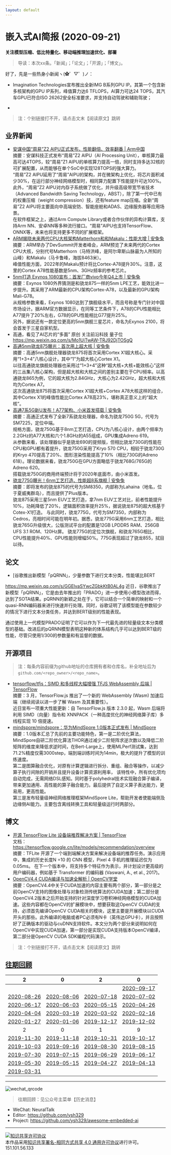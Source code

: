 ```yaml
---
layout: default
---
```


# 嵌入式AI简报 (2020-09-21)

**关注模型压缩、低比特量化、移动端推理加速优化、部署**  

> 导读：本次xx条。「新闻」；「论文」；「开源」；「博文」。



好了，先是一些热身小新闻ヽ(✿゜▽゜)ノ：

- Imagination Technologies宣布推出全新IMG B系列GPU IP。其第一个包含新多核架构的GPU IP系列，峰值算力达6 TFLOPS，AI算力可达24 TOPS，其汽车GPU已符合ISO 26262安全标准要求，并支持自动驾驶和辅助驾驶；


-
> 注：个别链接打不开，请点击文末【阅读原文】跳转


## 业界新闻  


- [安谋中国“周易”Z2 AIPU正式发布，性能翻倍、效率翻番 | Arm中国](https://mp.weixin.qq.com/s/K1mFIbXkptioQtv96Q_M9Q)  
摘要：安谋科技正式发布“周易”Z2 AIPU（AI Processing Unit），单核算力最高可达4TOPS，较“周易”Z1 AIPU的单核算力提高一倍，同时支持多达32核的可扩展配置，从而能够在单个SoC中实现128TOPS的强大算力。  
“周易”Z2 AIPU延用了“周易”AIPU的架构，并在微架构上优化，将芯片面积减少30%，在运行部分神经网络模型时，相同算力配置下性能提升可达100%。此外，“周易”Z2 AIPU对内存子系统做了优化，并升级高级带宽节省技术（Advanced Bandwidth Saving Technology，ABST），除了第一代中已有的权重压缩（weight compression）技，还有feature map压缩。全新“周易”Z2 AIPU将主要面向中高端安防、智能座舱和ADAS、边缘服务器等应用场景。  
在软件框架之上，通过Arm Compute Library或者合作伙伴的异构计算库，支持Arm NN、安卓NN等多种流行接口。“周易”AIPU也支持TensorFlow、ONNX等，未来也将支持更多不同的扩展框架。  
- [ARM揭晓未来两代CPU大核架构Matterhorn和和Makalu：性能大增 | 安兔兔](https://mp.weixin.qq.com/s/KCEIu0lgHLr8VrUvlBEqYA)  
摘要：ARM举办了DevSummit开发者峰会，ARM预览了未来两代的Cortex CPU大核，分别代号Matterhorn（马特洪峰，是阿尔卑斯山脉最为人所知的山峰）和Makalu（马卡鲁峰，海拔8463米）。  
峰值性能方面，2022年的Makalu预计将比Cortex-A78提升30%。注意，这里的Cortex A78性能基数是5nm、3GHz频率的参考芯片。  
- [5nm打造 Exynos 1080宣布：首发厂商vivo今年Q4上市 | 安兔兔](https://mp.weixin.qq.com/s/N8yIjphWYOIG9IdENMwGRw)  
摘要：Exynos 1080外界猜测是和骁龙875一样的5nm LPE工艺，能效比进一步提升。其采用了ARM最新的CPU架构Cortex-A78，以及最新的GPU架构Mali-G78。  
从规格参数来看，Exynos 1080达到了旗舰级水平，而且号称是专门针对中国市场设计。据ARM官方数据显示，在同等工艺条件下，A78的CPU性能相比A77提升了20%左右，G78的GPU性能相比G77提升25%。  
另外，据说还有一款定位更高的5nm旗舰三星芯片，命名为Exynos 2100，将会首发于三星自家机型。  
- 高通，看见了AI芯片的“多面”
原创 关注前沿科技 量子位
https://mp.weixin.qq.com/s/Mo1UiTwAW-TRJ92DjTOSgQ  
- [高通5nm骁龙875曝光：首次用上超大核 | 安兔兔](https://mp.weixin.qq.com/s/r2qo7wEkWn9Pyvrtmwqpnw)  
摘要：高通5nm旗舰处理器骁龙875将首次采用Cortex X1超大核心。采用“1+3+4”八核心设计，其中“1”为超大核心Cortex X1。  
以往高通骁龙旗舰处理器也采用过“1+3+4”这种“超大核+大核+能效核心”这样的三丛集八核心架构，但是超大核和大核之间的差别主要在于CPU频率。以高通骁龙865为例，它的超大核为2.84GHz，大核心为2.42GHz，超大核和大核均为Cortex A7。  
这次高通骁龙875将首次采用Cortex X1超大核+Cortex A78大核这样的组合，其中Cortex X1的峰值性能比Cortex A78高23%，堪称真正意义上的“超大核”。  
- [高通7系5G新U发布！A77架构、小米首发搭载 | 安兔兔](https://mp.weixin.qq.com/s/sI1q0Yl9FA4kHSJrdwgDMg)  
摘要：高通正式发布了全新7系骁龙处理器，命名为骁龙750G 5G，代号为SM7225，定位中端。  
规格方面，骁龙750G基于8nm工艺打造，CPU为八核心设计，由两个频率为2.2GHz的A77大核和六个1.8GHz的A55组成，GPU集成Adreno 619。  
从参数来看，该处理器似乎是骁龙690的提频版，但相比骁龙730G的性能在CPU和GPU都有着提升，骁龙750G采用了Kryo 570 CPU，相较于骁龙730G的Kryo 470提高了20%、图形渲染性能提高了10%（相比730G的Adreno 618）。理论数据来看，骁龙750G在GPU方面略低于骁龙768G/765G的Adreno 620。  
搭载骁龙750G的商用终端预计将于2020年底面市，由小米首发。  
- [骁龙775G曝光！6nm工艺打造、性能超8系旗舰 | 安兔兔](https://mp.weixin.qq.com/s/HE_DvOXgcNg7Ug-NXRny9A)  
摘要：即将发布的骁龙875的代号为SM8350，内部称为Lahaina（地名，位于夏威夷群岛），而且提供了Plus版本。  
骁龙875采用三星5nm EUV工艺打造，拿7nm EUV工艺对比，前者性能提升10%，功耗降低了20%，逻辑面积效率提升25%，据说骁龙875的超大核基于Cotex-X1打造。
与此同时，骁龙775G，代号为SM7350，内部称为Cedros，亮相时间可能在明年初。据悉，骁龙775G采用6nm工艺打造，相比骁龙765G升级很大，公版测试平台的配置是12GB LPDDR5 RAM、256GB UFS 3.1 ROM、120Hz屏。
骁龙775G的定位次旗舰，和骁龙765G相比，CPU性能提升40%、GPU性能则增幅50%。775G表现超过了骁龙855，拭目以待。

## 论文

- [谷歌推出新模型「pQRNN」，少量参数下进行文本分类，性能堪比BERT


https://mp.weixin.qq.com/s/GGElvaSYwcZGbkKtB0AL4g
近日，谷歌推出了新模型「pQRNN」，它是由去年推出的「PRADO」进一步使用小模型改进而得，达到了SOTA结果。pQRNN的新颖之处在于，它可以结合一个简单的映射和一个quasi-RNN编码器来进行快速并行处理。同时，谷歌证明了该模型能在参数较少的情况下进行文本分类任务，并达到BERT级别的性能表现。

通过使用上一代模型PRADO证明了它可以作为下一代最先进的轻量级文本分类模型的基础。改进后的pQRNN模型表明这种新的体系结构几乎可以达到BERT级的性能，尽管只使用1/300的参数量和有监督的数据。



## 开源项目


> 注：每条内容前缀为github地址的仓库拥有者和仓库名，补全地址后为`github.com/<repo_owner>/<repo_name>`。

- [tensorflow/tfjs：SIMD 和多线程大幅增强 TFJS WebAssembly 后端 | TensorFlow](https://mp.weixin.qq.com/s/ztyeCYZtwcvp7MJgsVt82w)  
摘要：3 月，TensorFlow.js 推出了一个新的 WebAssembly (Wasm) 加速后端（继续阅读以进一步了解 Wasm 及其重要性）。  
近日宣布一项重大性能更新：自 TensorFlow.js 版本 2.3.0 起，Wasm 后端将利用 SIMD（向量）指令和 XNNPACK（一种高度优化的神经网络算子库）多线程实现 10 倍提速。  
- [mindspore/mindspore：华为MindSpore 1.0版本正式发布 | MindSpore](https://mp.weixin.qq.com/s/aDJQUlPspAohUYbHwiVzFw)  
摘要：1.0版本汇总了先前的主要功能特色，第一是二阶优化算法，MindSpore自研二阶优化算法THOR通过减少二阶矩阵求逆次数以及降低二阶矩阵的维度来降低求逆时间，在Bert-Large上，使用MLPerf测试集，达到71.2%精度仅需3000step，端到端训练时间为14min，极大的提升了模型的训练速度。  
第二是图算融合优化，对原有计算逻辑进行拆分、重组、融合等操作，以减少算子执行间隙的开销并且提升设备计算资源利用率，
该特性中，所有优化项均自动完成，无需网络DSL感知。同时基于polyhedral技术实现融合算子编译，带来更加通用、高性能的算子融合能力。最后提供了自定义算子表达能力，更易用，更高性能。  
第三是发布轻量级神经网络推理框架MindSpore Lite，帮助开发者使能端侧及边缘侧AI能力。主要包含离线转换工具和轻量级运行时两部分。

## 博文

- [开源 TensorFlow Lite 设备端推荐解决方案 | TensorFlow](https://mp.weixin.qq.com/s/396C195z7V-FL4Mq2LBSxw)  
文档：https://tensorflow.google.cn/lite/models/recommendation/overview  
摘要：TFLite 开源了一个端到端解决方案来解决设备端的推荐任务。演示应用中，集成的历史长度N =10 的 CNN 模型，Pixel 4 手机的推理延迟仅为 0.05ms。
在下一个版本中，将支持多个特征作为表示，并计划设计更高级的用户编码器，例如基于 Transformer 的编码器 (Vaswani, A., et al., 2017)。  
- [OpenCV4.4 CUDA编译与加速全解析 | OpenCV学堂](https://mp.weixin.qq.com/s/IEmuTWxm3TDYAGwkTUkACg)  
摘要：OpenCV4.4中关于CUDA加速的内容主要有两个部分，第一部分是之前OpenCV支持的图像处理与对象检测传统算法的CUDA加速；第二部分是OpenCV4.2版本之后开始支持的针对深度学习卷积神经网络模型的CUDA加速。这些内容都在OpenCV的扩展模块中，想要获取这OpenCV CUDA的支持，必须首先编译OpenCV CUDA相关的模块，这里主要是开展模块以CUDA开头的那些。此外编译的电脑或者PC必须有N卡（英伟达GPU卡），并且按照好了正确版本的驱动与cuDNN支持软件。本文分为两个部分来说明如何在OpenCV中实现CUDA加速，第一部分是实现CUDA支持版本OpenCV编译，第二部分是OpenCV CUDA SDK编程代码演示。  


> 注：个别链接打不开，请点击文末【阅读原文】跳转


## [往期回顾](https://github.com/ysh329/awesome-embedded-ai)


| 2 | 0 | 2 | 0 |
|:---:|:---:|:---:|:---:|
|  |  |  | [2020-09-17](../embedded-ai-report/2020-09-17.md) |
| [2020-08-26](../embedded-ai-report/2020-08-26.md) | [2020-08-06](../embedded-ai-report/2020-08-06.md) | [2020-07-18](../embedded-ai-report/2020-07-18.md) | [2020-07-02](../embedded-ai-report/2020-07-02.md) |
| [2020-06-17](../embedded-ai-report/2020-06-17.md) | [2020-06-03](../embedded-ai-report/2020-06-03.md)  | [2020-05-15](../embedded-ai-report/2020-05-15.md) | [2020-04-26](../embedded-ai-report/2020-04-26.md) |  
| [2020-04-04](../embedded-ai-report/2020-04-04.md) | [2020-03-19](../embedded-ai-report/2020-03-19.md) | [2020-03-02](../embedded-ai-report/2020-03-02.md) | [2020-02-16](../embedded-ai-report/2020-02-16.md) |  
| [2020-01-27](../embedded-ai-report/2020-01-27.md) | [2020-01-06](../embedded-ai-report/2020-01-06.md) | [2019-12-17](../embedded-ai-report/2019-12-17.md)  |  [2019-12-02](../embedded-ai-report/2019-12-02.md) |
| 2 | 0 | 1 | 9 |  
| [2019-11-30](../embedded-ai-report/2019-11-30.md) | [2019-11-18](../embedded-ai-report/2019-11-18.md) | [2019-10-31](../embedded-ai-report/2019-10-31.md)  |  [2019-10-17](../embedded-ai-report/2019-10-17.md) |  
| [2019-10-03](../embedded-ai-report/2019-10-03.md) | [2019-09-16](../embedded-ai-report/2019-09-16.md) | [2019-08-30](../embedded-ai-report/2019-08-30.md)  |  [2019-08-15](../embedded-ai-report/2019-08-15.md) |  
| [2019-07-30](../embedded-ai-report/2019-07-30.md) | [2019-07-15](../embedded-ai-report/2019-07-15.md) | [2019-06-29](../embedded-ai-report/2019-06-29.md)  |  [2019-06-17](../embedded-ai-report/2019-06-17.md) |  
| [2019-05-30](../embedded-ai-report/2019-05-30.md) | [2019-05-15](../embedded-ai-report/2019-05-15.md) | [2019-04-27](../embedded-ai-report/2019-04-27.md)  |  [2019-04-13](../embedded-ai-report/2019-04-13.md) |  
| [2019-03-31](../embedded-ai-report/2019-03-31.md) | | |  

----

![wechat_qrcode](../wechat_qrcode.jpg)

> 往期回顾：见公众号主菜单【历史消息】
- WeChat: NeuralTalk  
- Editor: https://github.com/ysh329  
- Project: https://github.com/ysh329/awesome-embedded-ai  

----

<a rel="license" href="http://creativecommons.org/licenses/by-sa/4.0/"><img alt="知识共享许可协议" style="border-width:0" src="https://i.creativecommons.org/l/by-sa/4.0/88x31.png" /></a><br />本作品采用<a rel="license" href="http://creativecommons.org/licenses/by-sa/4.0/">知识共享署名-相同方式共享 4.0 通用许可协议</a>进行许可。
151.101.56.133

